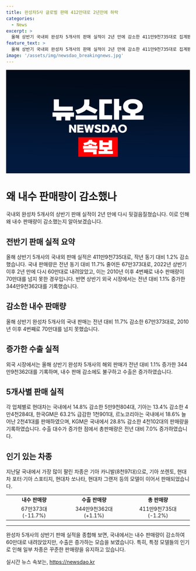 ```yaml
---
title: 완성차5사 글로벌 판매 412만대로 2년만에 하락
categories:
  - News
excerpt: >
  올해 상반기 국내외 완성차 5개사의 판매 실적이 2년 만에 감소한 411만9천735대로 집계됐다. 상반기 내수 판매량은 60만대로 내려앉았으며, 2010년 이후 4번째로 낮은 수치다. 반면, 해외 판매는 1.1% 증가한 344만9천362대를 기록했다. 현대차, 기아, 한국GM, 르노코리아, KG모빌리티 각각의 판매 상황은 다양하지만, 대부분이 감소했다. 르노코리아는 국내에서는 18.6%, 해외에서는 24.8% 판매량이 증가한 반면, 기아의 판매량은 감소했다. (문자 수:  210)
feature_text: >
  올해 상반기 국내외 완성차 5개사의 판매 실적이 2년 만에 감소한 411만9천735대로 집계됐다. 상반기 내수 판매량은 60만대로 내려앉았으며, 2010년 이후 4번째로 낮은 수치다. 반면, 해외 판매는 1.1% 증가한 344만9천362대를 기록했다. 현대차, 기아, 한국GM, 르노코리아, KG모빌리티 각각의 판매 상황은 다양하지만, 대부분이 감소했다. 르노코리아는 국내에서는 18.6%, 해외에서는 24.8% 판매량이 증가한 반면, 기아의 판매량은 감소했다. (문자 수:  210)
image: '/assets/img/newsdao_breakingnews.jpg'
---
```


<p><img src="/assets/img/newsdao_breakingnews.jpg" alt="pcversion 속보" /></p>

<h1 data-ke-size="size26">왜 내수 판매량이 감소했나</h1>

<p data-ke-size="size16">국내외 완성차 5개사의 상반기 판매 실적이 2년 만에 다시 뒷걸음질쳤습니다. 이로 인해 왜 내수 판매량이 감소했는지 알아보겠습니다.</p>

<h2 data-ke-size="size24">전반기 판매 실적 요약</h2>

<p data-ke-size="size16">올해 상반기 5개사의 국내외 판매 실적은 411만9천735대로, 작년 동기 대비 1.2% 감소했습니다. 국내 판매량은 전년 동기 대비 11.7% 줄어든 67만373대로, 2022년 상반기 이후 2년 만에 다시 60만대로 내려앉았고, 이는 2010년 이후 4번째로 내수 판매량이 70만대를 넘지 못한 경우입니다. 반면 상반기 외국 시장에서는 전년 대비 1.1% 증가한 344만9천362대를 기록했습니다.</p>

<h2 data-ke-size="size24">감소한 내수 판매량</h2>

<p data-ke-size="size16">올해 상반기 완성차 5개사의 국내 판매는 전년 대비 11.7% 감소한 67만373대로, 2010년 이후 4번째로 70만대를 넘지 못했습니다.</p>

<h2 data-ke-size="size24">증가한 수출 실적</h2>

<p data-ke-size="size16">외국 시장에서는 올해 상반기 완성차 5개사의 해외 판매가 전년 대비 1.1% 증가한 344만9천362대를 기록하며, 내수 판매 감소에도 불구하고 수출은 증가하였습니다.</p>

<h2 data-ke-size="size24">5개사별 판매 실적</h2>

<p data-ke-size="size16">각 업체별로 현대차는 국내에서 14.8% 감소한 5만9천804대, 기아는 13.4% 감소한 4만4천284대, 한국GM은 63.2% 급감한 1천901대, 르노코리아는 국내에서 18.6% 늘어난 2천41대를 판매하였으며, KGM은 국내에서 28.8% 감소한 4천102대의 판매량을 기록하였습니다. 수출 대수가 증가한 점에서 총판매량은 전년 대비 7.0% 증가하였습니다.</p>

<h2 data-ke-size="size24">인기 있는 차종</h2>

<p data-ke-size="size16">지난달 국내에서 가장 많이 팔린 차종은 기아 카니발(8천97대)으로, 기아 쏘렌토, 현대차 포터·기아 스포티지, 현대차 쏘나타, 현대차 그랜저 등의 모델이 이어서 판매되었습니다.</p>

<table>
    <tbody>
        <tr>
            <td style="text-align: center; height: 17px;"><b>내수 판매량</b></td>
            <td style="text-align: center; height: 17px;"><b>수출 판매량</b></td>
            <td style="text-align: center; height: 17px;"><b>총 판매량</b></td>
        </tr>
        <tr>
            <td style="text-align: center; height: 17px;">67만373대 (-11.7%)</td>
            <td style="text-align: center; height: 17px;">344만9천362대 (+1.1%)</td>
            <td style="text-align: center; height: 17px;">411만9천735대 (-1.2%)</td>
        </tr>
    </tbody>
</table>

<hr>

<p data-ke-size="size16">완성차 5개사의 상반기 판매 실적을 종합해 보면, 국내에서는 내수 판매량이 감소하여 60만대로 내려앉았지만, 수출은 증가하는 모습을 보였습니다. 특히, 특정 모델들의 인기로 인해 일부 차종은 꾸준한 판매량을 유지하고 있습니다.</p>
실시간 뉴스 속보는, <a href="https://newsdao.kr" rel="dofollow">https://newsdao.kr</a>


